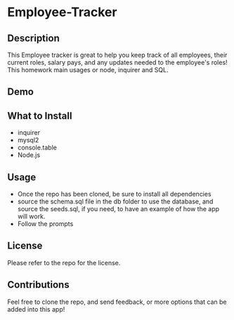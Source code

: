 # Employee-Tracker

## Description
This Employee tracker is great to help you keep track of all employees, their current roles, salary pays, and any updates needed to the employee's roles! This homework main usages or node, inquirer and SQL.

## Demo


## What to Install
 - inquirer
 - mysql2
 - console.table
 - Node.js

 ## Usage
 - Once the repo has been cloned, be sure to install all dependencies 
 - source the schema.sql file in the db folder to use the database, and source the seeds.sql, if you need, to have an example of how the app will work.
 - Follow the prompts 

## License
Please refer to the repo for the license.

## Contributions

Feel free to clone the repo, and send feedback, or more options that can be added into this app!